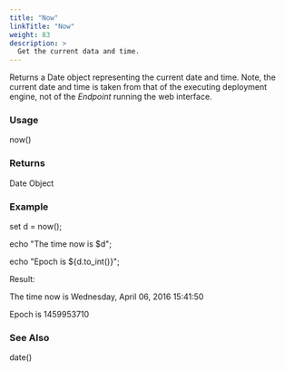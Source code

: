 ```yaml
---
title: "Now"
linkTitle: "Now"
weight: 83
description: >
  Get the current data and time. 
---
```


Returns a Date object representing the current date and time. Note, the current date and time is taken from that of the executing deployment engine, not of the _Endpoint_ running the web interface.

### Usage

now()

### Returns

Date Object

### Example

set d = now();

echo "The time now is $d";

echo "Epoch is ${d.to\_int()}";

Result:

The time now is Wednesday, April 06, 2016 15:41:50

Epoch is 1459953710

### See Also

date()

